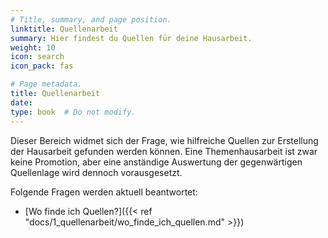 ```yaml
---
# Title, summary, and page position.
linktitle: Quellenarbeit
summary: Hier findest du Quellen für deine Hausarbeit.
weight: 10
icon: search
icon_pack: fas

# Page metadata.
title: Quellenarbeit
date: 
type: book  # Do not modify.
---
```


Dieser Bereich widmet sich der Frage, wie hilfreiche Quellen zur Erstellung der Hausarbeit gefunden werden können. Eine Themenhausarbeit ist zwar keine Promotion, aber eine anständige Auswertung der gegenwärtigen Quellenlage wird dennoch vorausgesetzt.

Folgende Fragen werden aktuell beantwortet:
* [Wo finde ich Quellen?]({{< ref "docs/1_quellenarbeit/wo_finde_ich_quellen.md" >}})